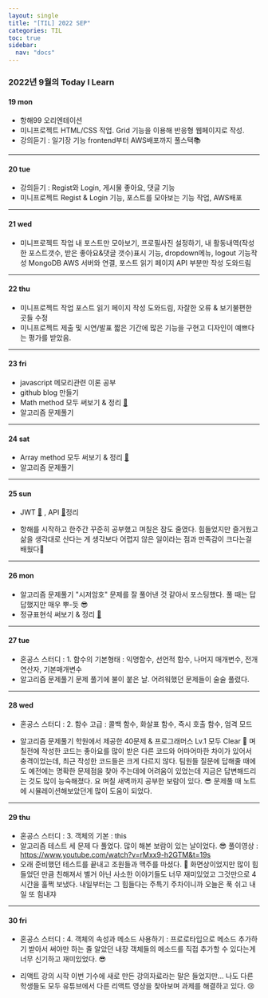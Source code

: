 ```yaml
---
layout: single
title: "[TIL] 2022 SEP"
categories: TIL
toc: true
sidebar:
  nav: "docs"
---
```


### 2022년 9월의 Today I Learn

#### 19 mon

- 항해99 오리엔테이션
- 미니프로젝트 HTML/CSS 작업. Grid 기능을 이용해 반응형 웹페이지로 작성.
- 강의듣기 : 일기장 기능 frontend부터 AWS배포까지 풀스택📚

------

#### 20 tue

- 강의듣기 : Regist와 Login, 게시물 좋아요, 댓글 기능
- 미니프로젝트 Regist & Login 기능, 포스트를 모아보는 기능 작업, AWS배포

------

#### 21 wed

- 미니프로젝트 작업
  내 포스트만 모아보기, 프로필사진 설정하기, 내 활동내역(작성한 포스트갯수, 받은 좋아요&댓글 갯수)표시 기능, dropdown메뉴, logout 기능작성
  MongoDB AWS 서버와 연결, 포스트 읽기 페이지 API 부분만 작성 도와드림

------

#### 22 thu

- 미니프로젝트 작업 포스트 읽기 페이지 작성 도와드림, 자잘한 오류 & 보기불편한 곳들 수정
- 미니프로젝트 제출 및 시연/발표
  짧은 기간에 많은 기능을 구현고 디자인이 예쁘다는 평가를 받았음.

------

#### 23 fri

- javascript 메모리관련 이론 공부
- github blog 만들기
- Math method 모두 써보기 & 정리 [📒](/javascript/js-math)
- 알고리즘 문제풀기

---

#### 24 sat

- Array method 모두 써보기 & 정리 [📒](/javascript/js-array)
- 알고리즘 문제풀기

---

#### 25 sun

- JWT [📒](/javascript/js-JWT) , API [📕](/javascript/js-API)정리

- 항해를 시작하고 한주간 꾸준히 공부했고 며칠은 잠도 줄였다. 힘들었지만 즐거웠고 삶을 생각대로 산다는 게 생각보다 어렵지 않은 일이라는 점과 만족감이 크다는걸 배웠다💜

---

#### 26 mon

- 알고리즘 문제풀기
  "시저암호" 문제를 잘 풀어낸 것 같아서 포스팅했다. 풀 때는 답답했지만 매우 뿌-듯 😎
- 정규표현식 써보기 & 정리 [📒](/basic/RegExp)

---

#### 27 tue

- 혼공스 스터디 : 1. 함수의 기본형태  : 익명함수, 선언적 함수, 나머지 매개변수, 전개연산자, 기본매개변수
- 알고리즘 문제풀기
  문제 풀기에 불이 붙은 날. 어려워했던 문제들이 술술 풀렸다.

---

#### 28 wed

- 혼공스 스터디 : 2. 함수 고급 : 콜백 함수, 화살표 함수, 즉시 호출 함수, 엄격 모드

- 알고리즘 문제풀기
  학원에서 제공한 40문제 & 프로그래머스 Lv.1 모두 Clear 🎉
  며칠전에 작성한 코드는 좋아요를 많이 받은 다른 코드와 어마어마한 차이가 있어서 충격이었는데, 최근 작성한 코드들은 크게 다르지 않다. 
  팀원들 질문에 답해줄 때에도 예전에는 명확한 문제점을 찾아 주는데에 어려움이 있었는데 지금은 답변해드리는 것도 많이 능숙해졌다. 요 며칠 새벽까지 공부한 보람이 있다. 😎
  문제풀 때 노트에 시뮬레이션해보았던게 많이 도움이 되었다.


---

#### 29 thu

- 혼공스 스터디 : 3. 객체의 기본 : this
- 알고리즘 테스트
  세 문제 다 풀었다. 많이 해본 보람이 있는 날이었다. 😎 
  풀이영상 : https://www.youtube.com/watch?v=rMxx9-h2GTM&t=19s
- 오래 준비했던 테스트를 끝내고 조원들과 맥주를 마셨다. 🍻
  화면상이었지만 많이 힘들었던 만큼 친해져서 별거 아닌 사소한 이야기들도 너무 재미있었고 그것만으로 4시간을 훌쩍 보냈다.
  내일부터는 그 힘들다는 주특기 주차이니까 오늘은 푹 쉬고 내일 또 힘내쟈  

---

#### 30 fri

- 혼공스 스터디 : 4. 객체의 속성과 메소드 사용하기 : 프로로타입으로 메소드 추가하기
  받아서 써야만 하는 줄 알았던 내장 객체들의 메소드를 직접 추가할 수 있다는게 너무 신기하고 재미있었다. 😎
  
- 리액트 강의 시작
  이번 기수에 새로 만든 강의자료라는 말은 들었지만... 나도 다른 학생들도 모두 유튜브에서 다른 리액트 영상을 찾아보며 과제를 해결하고 있다. 😢

